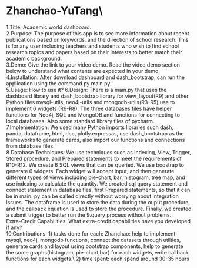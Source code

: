 # Zhanchao-YuTang\
1.Title: Academic world dashboard.\
2.Purpose: The purpose of this app is to see more information about recent publications based on keywords, and the direction of school research. This is for any user including teachers and students who wish to find school research topics and papers based on their interests to better match their academic background.\
3.Demo: Give the link to your video demo. Read the video demo section below to understand what contents are expected in your demo.\
4.Installation: After download dashboard and dash_bootstrap, can run the application using the command py main.py.\
5.Usage: How to use it? 
6.Design: There is a main.py that uses the dashboard library and dash_bootstrap library for view_layout(R9) and other Python files mysql-utils, neo4j-utils and mongodb-utils(R3-R5),use to implement 6 widgets (R6-R8). The three databases files have helper functions for Neo4j, SQL and MongoDB and functions for connecting to local databases. Also some standard library files of pycharm.\
7.Implementation: We used many Python imports libraries such dash, panda, dataframe, html, dcc, plotly.expressas, use dash_bootstrap as the frameworks to generate cards, also import our functions and connections from database files.\
8.Database Techniques: We use techniques such as Indexing, View, Trigger, Stored procedure, and Prepared statements to meet the requirements of R10-R12. We create 6 SQL views that can be queried. We use boostrap to generate 6 widgets. Each widget will accept input, and then generate different types of views including pie-chart, bar, histogram, tree map, and use indexing to calculate the quantity. We created sql query statement and connect statement in database fies, first Prepared statements, so that it can be in main. py can be called directly without worrying about integration issues. The dataframe is used to store the data during the ouput procedure, and the callback equation is used to store the procedure. Finally, we created a submit trigger to better run the 9.query process without problems.\
Extra-Credit Capabilities: What extra-credit capabilities have you developed if any?\
10.Contributions: 1) tasks done for each: Zhanchao: help to implement mysql, neo4j, mongodb functions, connect the datasets through utilties, generate cards and layout using bootstrap components, help to generate the some graphs(histogram, pie-chart,bar) for each widgets, write callback functions for each widgets.\ 2) time spent: each spend around 30-35 hours
